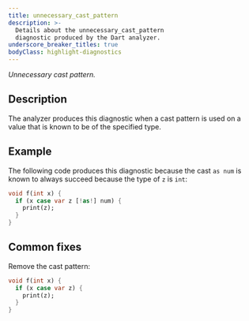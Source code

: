 ```yaml
---
title: unnecessary_cast_pattern
description: >-
  Details about the unnecessary_cast_pattern
  diagnostic produced by the Dart analyzer.
underscore_breaker_titles: true
bodyClass: highlight-diagnostics
---
```


_Unnecessary cast pattern._

## Description

The analyzer produces this diagnostic when a cast pattern is used on a
value that is known to be of the specified type.

## Example

The following code produces this diagnostic because the cast `as num` is
known to always succeed because the type of `z` is `int`:

```dart
void f(int x) {
  if (x case var z [!as!] num) {
    print(z);
  }
}
```

## Common fixes

Remove the cast pattern:

```dart
void f(int x) {
  if (x case var z) {
    print(z);
  }
}
```
